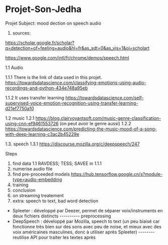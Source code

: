 # Projet-Son-Jedha
Projet Subject:  mood dection on speech audio

1. sources:

https://scholar.google.fr/scholar?q=detection+of+feeling+audio&hl=fr&as_sdt=0&as_vis=1&oi=scholart

https://www.google.com/intl/fr/chrome/demos/speech.html



1.1 Audio

1.1.1 There is the link of data used in this projet.
https://towardsdatascience.com/classifying-emotions-using-audio-recordings-and-python-434e748a95eb

1.1.2 It uses transfer learning
https://towardsdatascience.com/self-supervised-voice-emotion-recognition-using-transfer-learning-d21ef7750a10

1.2 music
1.2.1
https://blog.clairvoyantsoft.com/music-genre-classification-using-cnn-ef9461553726 (on peut avoir le genre aussi)
1.2.2
https://towardsdatascience.com/predicting-the-music-mood-of-a-song-with-deep-learning-c3ac2b45229e

1.3. speech 
1.3.1
https://discourse.mozilla.org/c/deepspeech/247


Steps

1. find data
  1.1 RAVDESS;  TESS; SAVEE in 1.1.1
2. numerise audio file 
3. find pre-proceeded models
https://hub.tensorflow.google.cn/s?module-type=audio-embedding
4. training
5. conclusion
6. on streaming treatement
7. extra: speech to text, bad word detection

- Spleeter : développé par Deezer, permet de séparer voix/instruments en deux fichiers distincts    ---------- preprocessing 
- DeepSpeech : développé par Mozilla, speech to text (un peu biaisé car fonctionne très bien sur des sons avec peu de noise, et mieux avec des voix américaines masculines, donc à utiliser après Spleeter)    -------- reutilise API pour traiter les textes après
